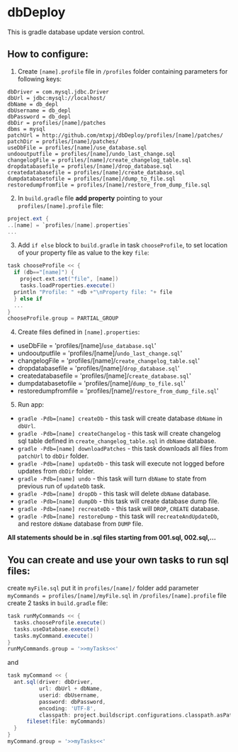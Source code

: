# dbDeploy
This is gradle database update version control.

## How to configure:

1. Create `[name].profile` file in `/profiles` folder containing parameters for following keys:
```
dbDriver = com.mysql.jdbc.Driver
dbUrl = jdbc:mysql://localhost/
dbName = db_depl
dbUsername = db_depl
dbPassword = db_depl
dbDir = profiles/[name]/patches
dbms = mysql
patchUrl = http://github.com/mtxpj/dbDeploy/profiles/[name]/patches/
patchDir = profiles/[name]/patches/
useDbFile = profiles/[name]/use_database.sql
undooutputfile = profiles/[name]/undo_last_change.sql
changelogFile = profiles/[name]/create_changelog_table.sql
dropdatabasefile = profiles/[name]/drop_database.sql
createdatabasefile = profiles/[name]/create_database.sql
dumpdatabasetofile = profiles/[name]/dump_to_file.sql
restoredumpfromfile = profiles/[name]/restore_from_dump_file.sql
```

2. In `build.gradle` file __add property__ pointing to your `profiles/[name].profile` file:
```groovy
project.ext {
..[name] = `profiles/[name].properties`
...
```
3. Add `if else` block to `build.gradle` in task `chooseProfile`, to set location of your property file as value to the key `file`:
```groovy
task chooseProfile << {
  if (db=="[name]") {
    project.ext.set("file", [name])
    tasks.loadProperties.execute()
  println "Profile: " +db +"\nProperty file: "+ file
  } else if
  ...
}
chooseProfile.group = PARTIAL_GROUP
```
4. Create files defined in `[name].properties`:

* useDbFile = 'profiles/[name]/`use_database.sql`'
* undooutputfile = 'profiles/[name]/`undo_last_change.sql`'
* changelogFile = 'profiles/[name]/`create_changelog_table.sql`'
* dropdatabasefile = 'profiles/[name]/`drop_database.sql`'
* createdatabasefile = 'profiles/[name]/`create_database.sql`'
* dumpdatabasetofile = 'profiles/[name]/`dump_to_file.sql`'
* restoredumpfromfile = 'profiles/[name]/`restore_from_dump_file.sql`'

5. Run app:
+ `gradle -Pdb=[name] createDb` - this task will create database `dbName` in `dbUrl`.
+ `gradle -Pdb=[name] createChangelog` - this task will create changelog sql table defined in `create_changelog_table.sql` in `dbName` database.
+ `gradle -Pdb=[name] downloadPatches` - this task downloads all files from `patchUrl` to `dbDir` folder.
+ `gradle -Pdb=[name] updateDb` - this task will execute not logged before updates from `dbDir` folder.
+ `gradle -Pdb=[name] undo` - this task will turn `dbName` to state from previous run of `updateDb` task.
+ `gradle -Pdb=[name] dropDb` - this task will delete `dbName` database.
+ `gradle -Pdb=[name] dumpDb` - this task will create database dump file.
+ `gradle -Pdb=[name] recreateDb` - this task will `DROP`, `CREATE` database.
+ `gradle -Pdb=[name] restoreDump` - this task will  `recreateAndUpdateDb`, and restore `dbName` database from `DUMP` file.

__All statements should be in .sql files starting from 001.sql, 002.sql,...__

## You can create and use your own tasks to run sql files:
create `myFile.sql`
put it in `profiles/[name]/` folder
add parameter `myCommands = profiles/[name]/myFile.sql` in `/profiles/[name].profile` file
create 2 tasks in `build.gradle` file:
```groovy
task runMyCommands << {
  tasks.chooseProfile.execute()
  tasks.useDatabase.execute()
  tasks.myCommand.execute()
}
runMyCommands.group = '>>myTasks<<'
```
and
```groovy
task myCommand << {
  ant.sql(driver: dbDriver,
          url: dbUrl + dbName,
          userid: dbUsername,
          password: dbPassword,
          encoding: 'UTF-8',
          classpath: project.buildscript.configurations.classpath.asPath) {
      fileset(file: myCommands)
  }
}
myCommand.group = '>>myTasks<<'
```
